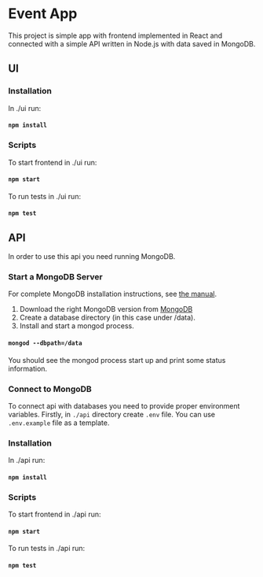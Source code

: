 # Event App

This project is simple app with frontend implemented in
React and connected with a simple API written in Node.js with data saved in MongoDB.

## UI

### Installation

In ./ui run:

#### `npm install`

### Scripts

To start frontend in ./ui run:

#### `npm start`

To run tests in ./ui run:

#### `npm test`

## API

In order to use this api you need running MongoDB.

### Start a MongoDB Server

For complete MongoDB installation instructions, see [the manual](https://docs.mongodb.com/manual/installation/).

1. Download the right MongoDB version from [MongoDB](https://www.mongodb.com/try)
1. Create a database directory (in this case under /data).
1. Install and start a mongod process.

#### `mongod --dbpath=/data`

You should see the mongod process start up and print some status information.

### Connect to MongoDB

To connect api with databases you need to provide proper environment variables.
Firstly, in `./api` directory create `.env` file. You can use `.env.example` file as a template.

### Installation

In ./api run:

#### `npm install`

### Scripts

To start frontend in ./api run:

#### `npm start`

To run tests in ./api run:

#### `npm test`
